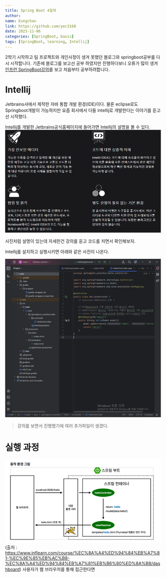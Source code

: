 ```yaml
---
title: Spring Boot 4일차
author:
name: Eungchan
link: https://github.com/yec3168
date: 2023-11-06
categories: [SpringBoot, basis]
tags: [SpringBoot, learning, Intellij]
---
```


2학기 시작하고 팀 프로젝트와 개인사정이 생겨 못했던 블로그와 springboot공부를 다시 시작합니다.
기존에 블로그를 보고선 공부 하였지만 진행하다보니 오류가 많이 생겨 [인프런 SpringBoot강의](https://www.inflearn.com/course/%EC%8A%A4%ED%94%84%EB%A7%81-%EC%9E%85%EB%AC%B8-%EC%8A%A4%ED%94%84%EB%A7%81%EB%B6%80%ED%8A%B8/dashboard)를 보고 처음부터 공부하려합니다.


# Intellij
Jetbrains사에서 제작한 자바 통합 개발 환경(IDE)이다. 물론 eclipse로도 Springboot개발이 가능하지만 요즘 회사에서 다들 intellij로 개발한다는 이야기를 듣고선 시작했다.

Intellij를 개발한 Jetbrains공식홈페이지에 들어가면 Intellij의 설명을 볼 수 있다.
![공식홈페이지](/assets/img/ssb/5/homepage.png)

사진처럼 설명이 있는데 자세한건 강의를 듣고 코드를 치면서 확인해보자.

Intellij를 설치하고 실행시키면 아래와 같은 사진이 나온다.

![인텔리제이](/assets/img/ssb/5/intellij.png)

> 강의를 보면서 진행했기에 여러 추가파일이 생겼다.

# 실행 과정

![동작 화면](/assets/img/ssb/5/excute.png)
 (출처 : https://www.inflearn.com/course/%EC%8A%A4%ED%94%84%EB%A7%81-%EC%9E%85%EB%AC%B8-%EC%8A%A4%ED%94%84%EB%A7%81%EB%B6%80%ED%8A%B8/dashboard)
사용자가 웹 브라우저를 통해 접근한다면 